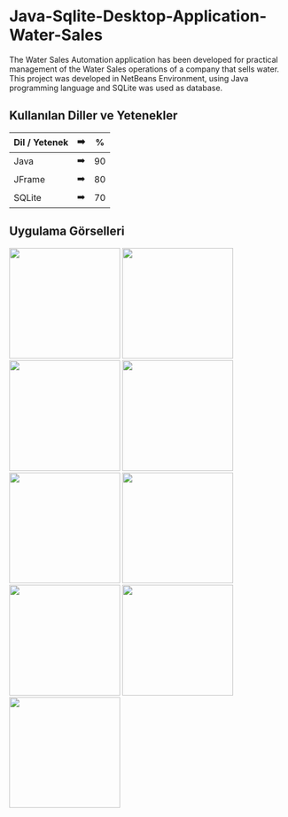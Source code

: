 # Java-Sqlite-Desktop-Application-Water-Sales


The Water Sales Automation application has been developed for practical management of the Water Sales operations of a company that sells water.
This project was developed in  NetBeans Environment, using  Java programming language and SQLite was used as database.


## Kullanılan Diller ve Yetenekler

| Dil / Yetenek | :arrow_right: | % |
| ------------- |:-------------:|:-------------:|
| Java | :arrow_right: | 90 |
| JFrame | :arrow_right: | 80 |
| SQLite | :arrow_right: | 70 |


## Uygulama Görselleri

<p>
<a href="https://github.com/aalperyilmaz/Java-Sqlite-Desktop-Application-Water-Sales/blob/main/g%C3%B6rseller/Resim0.png" width="200" target="_blank">
<img src="https://github.com/aalperyilmaz/Java-Sqlite-Desktop-Application-Water-Sales/blob/main/g%C3%B6rseller/Resim0.png" width="200" style="max-width:100%;"></a>  

<a href="https://github.com/aalperyilmaz/Java-Sqlite-Desktop-Application-Water-Sales/blob/main/g%C3%B6rseller/Resim1.png" width="200" target="_blank">
<img src="https://github.com/aalperyilmaz/Java-Sqlite-Desktop-Application-Water-Sales/blob/main/g%C3%B6rseller/Resim1.png" width="200" style="max-width:100%;"></a>
  
<a href="https://github.com/aalperyilmaz/Java-Sqlite-Desktop-Application-Water-Sales/blob/main/g%C3%B6rseller/Resim2.png" width="200" target="_blank">
<img src="https://github.com/aalperyilmaz/Java-Sqlite-Desktop-Application-Water-Sales/blob/main/g%C3%B6rseller/Resim2.png" width="200" style="max-width:100%;"></a>
    
<a href="https://github.com/aalperyilmaz/Java-Sqlite-Desktop-Application-Water-Sales/blob/main/g%C3%B6rseller/Resim3.png" width="200" target="_blank">
<img src="https://github.com/aalperyilmaz/Java-Sqlite-Desktop-Application-Water-Sales/blob/main/g%C3%B6rseller/Resim3.png" width="200" style="max-width:100%;"></a>
  
  
<a href="https://github.com/aalperyilmaz/Java-Sqlite-Desktop-Application-Water-Sales/blob/main/g%C3%B6rseller/Resim4.png" width="200" target="_blank">
<img src="https://github.com/aalperyilmaz/Java-Sqlite-Desktop-Application-Water-Sales/blob/main/g%C3%B6rseller/Resim4.png" width="200" style="max-width:100%;"></a>
  
<a href="https://github.com/aalperyilmaz/Java-Sqlite-Desktop-Application-Water-Sales/blob/main/g%C3%B6rseller/Resim5.png" width="200" target="_blank">
<img src="https://github.com/aalperyilmaz/Java-Sqlite-Desktop-Application-Water-Sales/blob/main/g%C3%B6rseller/Resim5.png" width="200" style="max-width:100%;">
  </a>
 
<a href="https://github.com/aalperyilmaz/Java-Sqlite-Desktop-Application-Water-Sales/blob/main/g%C3%B6rseller/Resim6.png" width="200" target="_blank">
<img src="https://github.com/aalperyilmaz/Java-Sqlite-Desktop-Application-Water-Sales/blob/main/g%C3%B6rseller/Resim6.png" width="200" style="max-width:100%;"></a>
  
<a href="https://github.com/aalperyilmaz/Java-Sqlite-Desktop-Application-Water-Sales/blob/main/g%C3%B6rseller/Resim7.png" width="200" target="_blank">
<img src="https://github.com/aalperyilmaz/Java-Sqlite-Desktop-Application-Water-Sales/blob/main/g%C3%B6rseller/Resim7.png" width="200" style="max-width:100%;"></a>
  
<a href="https://github.com/aalperyilmaz/Java-Sqlite-Desktop-Application-Water-Sales/blob/main/g%C3%B6rseller/Resim8.png" width="200" target="_blank">
<img src="https://github.com/aalperyilmaz/Java-Sqlite-Desktop-Application-Water-Sales/blob/main/g%C3%B6rseller/Resim8.png" width="200" style="max-width:100%;"></a>
  

</p>
